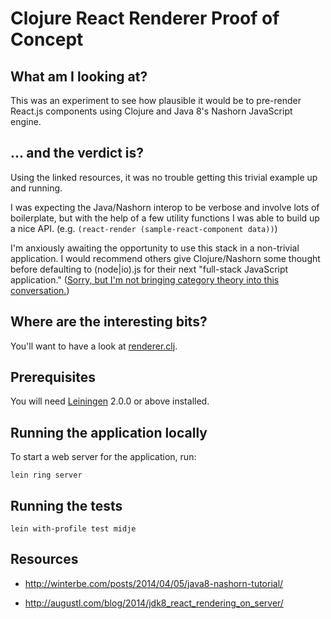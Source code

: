 # Clojure React Renderer Proof of Concept

## What am I looking at?

This was an experiment to see how plausible it would be to pre-render React.js
components using Clojure and Java 8's Nashorn JavaScript engine.

## ... and the verdict is?

Using the linked resources, it was no trouble getting this trivial example up
and running.

I was expecting the Java/Nashorn interop to be verbose and involve lots of
boilerplate, but with the help of a few utility functions I was able to build
up a nice API.  (e.g. `(react-render (sample-react-component data))`)

I'm anxiously awaiting the opportunity to use this stack in a non-trivial
application. I would recommend others give Clojure/Nashorn some thought before
defaulting to (node|io).js for their next "full-stack JavaScript application."
([Sorry, but I'm not bringing category theory into this
conversation.](https://en.wikipedia.org/wiki/Isomorphism))

## Where are the interesting bits?

You'll want to have a look at [renderer.clj](https://github.com/ethagnawl/Clojure-React-Renderer-Proof-of-Concept/blob/master/src/bad_movie_back_end/core/renderer.clj).

## Prerequisites

You will need [Leiningen][] 2.0.0 or above installed.

[leiningen]: https://github.com/technomancy/leiningen

## Running the application locally

To start a web server for the application, run:

    lein ring server

## Running the tests

    lein with-profile test midje

## Resources

- http://winterbe.com/posts/2014/04/05/java8-nashorn-tutorial/

- http://augustl.com/blog/2014/jdk8_react_rendering_on_server/
